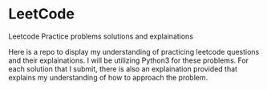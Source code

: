 # LeetCode
Leetcode Practice problems solutions and explainations

Here is a repo to display my understanding of practicing leetcode questions and their explainations.
I will be utilizing Python3 for these problems.
For each solution that I submit, there is also an explaination provided that explains my understanding of how to approach the problem. 

